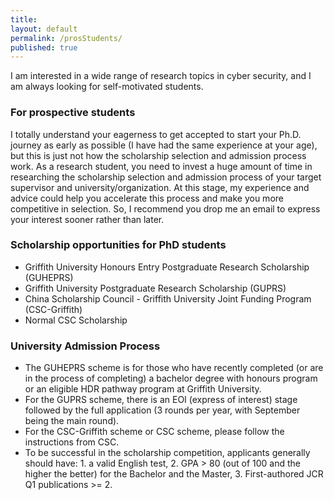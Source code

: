 ```yaml
---
title:
layout: default
permalink: /prosStudents/
published: true
---
```


I am interested in a wide range of research topics in cyber security, and I am always looking for self-motivated students. 

### For prospective students
I totally understand your eagerness to get accepted to start your Ph.D. journey as early as possible (I have had the same experience at your age), but this is just not how the scholarship selection and admission process work. As a research student, you need to invest a huge amount of time in researching the scholarship selection and admission process of your target supervisor and university/organization. At this stage, my experience and advice could help you accelerate this process and make you more competitive in selection. So, I recommend you drop me an email to express your interest sooner rather than later. 

### Scholarship opportunities for PhD students
- Griffith University Honours Entry Postgraduate Research Scholarship (GUHEPRS)
- Griffith University Postgraduate Research Scholarship (GUPRS)
- China Scholarship Council - Griffith University Joint Funding Program (CSC-Griffith)
- Normal CSC Scholarship


### University Admission Process
- The GUHEPRS scheme is for those who have recently completed (or are in the process of completing) a bachelor degree with honours program or an eligible HDR pathway program at Griffith University.
- For the GUPRS scheme, there is an EOI (express of interest) stage followed by the full application (3 rounds per year, with September being the main round).
- For the CSC-Griffith scheme or CSC scheme, please follow the instructions from CSC.
- To be successful in the scholarship competition, applicants generally should have: 1. a valid English test, 2. GPA > 80 (out of 100 and the higher the better) for the Bachelor and the Master, 3. First-authored JCR Q1 publications >= 2.